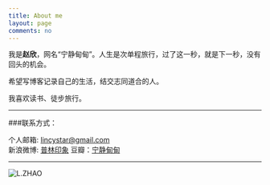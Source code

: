 ```yaml
---
title: About me
layout: page
comments: no
---
```


我是**赵欣**，网名“宁静甸甸”。人生是次单程旅行，过了这一秒，就是下一秒，没有回头的机会。

希望写博客记录自己的生活，结交志同道合的人。

我喜欢读书、徒步旅行。

----

###联系方式：        

个人邮箱: [lincystar@gmail.com](mailto:lincystar@gmail.com)     
新浪微博: [普林印象](http://weibo.com/u/2553433143)
豆瓣：[宁静甸甸](http://www.douban.com/people/49131083/)         

----

![L.ZHAO](http://b266.photo.store.qq.com/psb?/V14KDO2v2hCTxk/AMCyRHJMZa1vQDs51TjwTfJQHdL0sm1iJWfPyrIp*uQ!/b/dBg0mp7xHgAA&bo=IAMVAgAAAAABABM!)